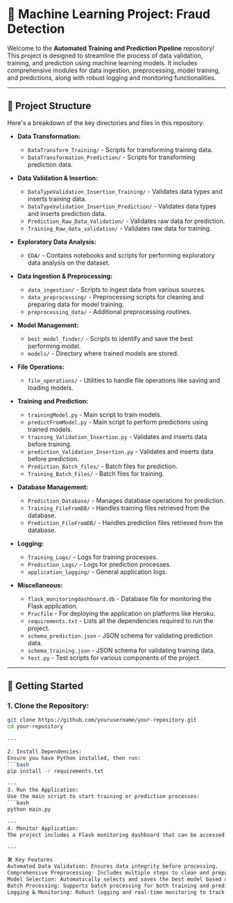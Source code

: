 # 🧠 Machine Learning Project: Fraud Detection
Welcome to the **Automated Training and Prediction Pipeline** repository! This project is designed to streamline the process of data validation, training, and prediction using machine learning models. It includes comprehensive modules for data ingestion, preprocessing, model training, and predictions, along with robust logging and monitoring functionalities.

---

## 📁 Project Structure

Here's a breakdown of the key directories and files in this repository:

- **Data Transformation:**
  - `DataTransform_Training/` - Scripts for transforming training data.
  - `DataTransformation_Prediction/` - Scripts for transforming prediction data.

- **Data Validation & Insertion:**
  - `DataTypeValidation_Insertion_Training/` - Validates data types and inserts training data.
  - `DataTypeValidation_Insertion_Prediction/` - Validates data types and inserts prediction data.
  - `Prediction_Raw_Data_Validation/` - Validates raw data for prediction.
  - `Training_Raw_data_validation/` - Validates raw data for training.

- **Exploratory Data Analysis:**
  - `EDA/` - Contains notebooks and scripts for performing exploratory data analysis on the dataset.

- **Data Ingestion & Preprocessing:**
  - `data_ingestion/` - Scripts to ingest data from various sources.
  - `data_preprocessing/` - Preprocessing scripts for cleaning and preparing data for model training.
  - `preprocessing_data/` - Additional preprocessing routines.

- **Model Management:**
  - `best_model_finder/` - Scripts to identify and save the best performing model.
  - `models/` - Directory where trained models are stored.

- **File Operations:**
  - `file_operations/` - Utilities to handle file operations like saving and loading models.

- **Training and Prediction:**
  - `trainingModel.py` - Main script to train models.
  - `predictFromModel.py` - Main script to perform predictions using trained models.
  - `training_Validation_Insertion.py` - Validates and inserts data before training.
  - `prediction_Validation_Insertion.py` - Validates and inserts data before prediction.
  - `Prediction_Batch_files/` - Batch files for prediction.
  - `Training_Batch_Files/` - Batch files for training.

- **Database Management:**
  - `Prediction_Database/` - Manages database operations for prediction.
  - `Training_FileFromDB/` - Handles training files retrieved from the database.
  - `Prediction_FileFromDB/` - Handles prediction files retrieved from the database.

- **Logging:**
  - `Training_Logs/` - Logs for training processes.
  - `Prediction_Logs/` - Logs for prediction processes.
  - `application_logging/` - General application logs.

- **Miscellaneous:**
  - `flask_monitoringdashboard.db` - Database file for monitoring the Flask application.
  - `Procfile` - For deploying the application on platforms like Heroku.
  - `requirements.txt` - Lists all the dependencies required to run the project.
  - `schema_prediction.json` - JSON schema for validating prediction data.
  - `schema_training.json` - JSON schema for validating training data.
  - `test.py` - Test scripts for various components of the project.

---

## 🚀 Getting Started

### 1. **Clone the Repository:**
   ```bash
   git clone https://github.com/yourusername/your-repository.git
   cd your-repository

---

2. Install Dependencies:
Ensure you have Python installed, then run:
```bash
pip install -r requirements.txt

---
3. Run the Application:
Use the main script to start training or prediction processes:
```bash
python main.py

---
4. Monitor Application:
The project includes a Flask monitoring dashboard that can be accessed to view real-time metrics and logs.

---

🛠️ Key Features
Automated Data Validation: Ensures data integrity before processing.
Comprehensive Preprocessing: Includes multiple steps to clean and prepare data for modeling.
Model Selection: Automatically selects and saves the best model based on performance metrics.
Batch Processing: Supports batch processing for both training and prediction.
Logging & Monitoring: Robust logging and real-time monitoring to track the performance and status of the application.



